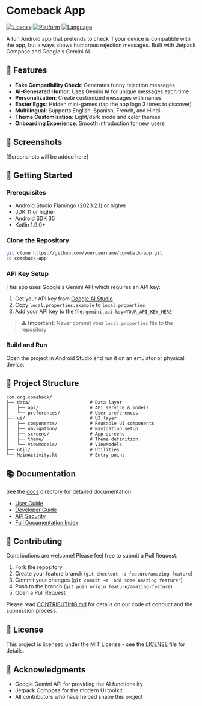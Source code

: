 # Comeback App

[![License](https://img.shields.io/badge/license-MIT-blue.svg)](LICENSE)
[![Platform](https://img.shields.io/badge/platform-Android-green.svg)](https://www.android.com/)
[![Language](https://img.shields.io/badge/language-Kotlin-orange.svg)](https://kotlinlang.org/)

A fun Android app that pretends to check if your device is compatible with the app, but always shows humorous rejection messages. Built with Jetpack Compose and Google's Gemini AI.

## 🌟 Features

- **Fake Compatibility Check**: Generates funny rejection messages
- **AI-Generated Humor**: Uses Gemini AI for unique messages each time
- **Personalization**: Create customized messages with names
- **Easter Eggs**: Hidden mini-games (tap the app logo 3 times to discover)
- **Multilingual**: Supports English, Spanish, French, and Hindi
- **Theme Customization**: Light/dark mode and color themes
- **Onboarding Experience**: Smooth introduction for new users

## 📱 Screenshots

[Screenshots will be added here]

## 🚀 Getting Started

### Prerequisites

- Android Studio Flamingo (2023.2.1) or higher
- JDK 11 or higher
- Android SDK 35
- Kotlin 1.9.0+

### Clone the Repository

```bash
git clone https://github.com/yourusername/comeback-app.git
cd comeback-app
```

### API Key Setup

This app uses Google's Gemini API which requires an API key:

1. Get your API key from [Google AI Studio](https://makersuite.google.com/app/apikey)
2. Copy `local.properties.example` to `local.properties`
3. Add your API key to the file: `gemini.api.key=YOUR_API_KEY_HERE`

> ⚠️ **Important**: Never commit your `local.properties` file to the repository

### Build and Run

Open the project in Android Studio and run it on an emulator or physical device.

## 🔨 Project Structure

```
com.org.comeback/
├── data/                      # Data layer
│   ├── api/                   # API service & models
│   └── preferences/           # User preferences
├── ui/                        # UI layer
│   ├── components/            # Reusable UI components
│   ├── navigation/            # Navigation setup
│   ├── screens/               # App screens
│   ├── theme/                 # Theme definition
│   └── viewmodels/            # ViewModels
├── util/                      # Utilities
└── MainActivity.kt            # Entry point
```

## 📚 Documentation

See the [docs](docs/) directory for detailed documentation:

- [User Guide](docs/USER_GUIDE.md)
- [Developer Guide](docs/DEVELOPER_GUIDE.md)
- [API Security](docs/API_SECURITY.md)
- [Full Documentation Index](docs/INDEX.md)

## 🤝 Contributing

Contributions are welcome! Please feel free to submit a Pull Request.

1. Fork the repository
2. Create your feature branch (`git checkout -b feature/amazing-feature`)
3. Commit your changes (`git commit -m 'Add some amazing feature'`)
4. Push to the branch (`git push origin feature/amazing-feature`)
5. Open a Pull Request

Please read [CONTRIBUTING.md](CONTRIBUTING.md) for details on our code of conduct and the submission process.

## 📄 License

This project is licensed under the MIT License - see the [LICENSE](LICENSE) file for details.

## 🙏 Acknowledgments

- Google Gemini API for providing the AI functionality
- Jetpack Compose for the modern UI toolkit
- All contributors who have helped shape this project 